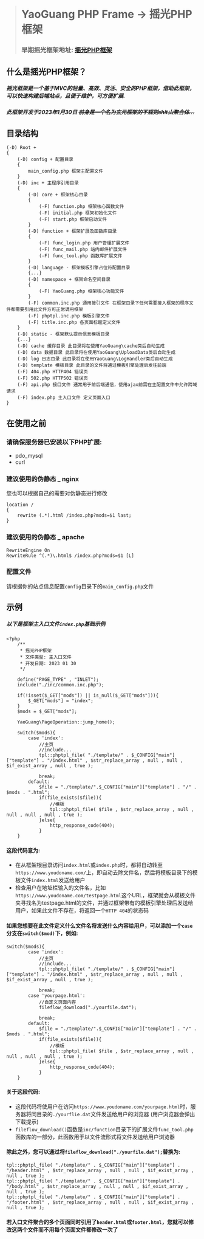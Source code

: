 ># YaoGuang PHP Frame -> 摇光PHP框架
>### 早期摇光框架地址: [摇光PHP框架](https://www.duxianmen.com/bbs/thread-175-1-1.html)

## 什么是摇光PHP框架？

##### 摇光框架是一个基于MVC的轻量、高效、灵活、安全的PHP框架，借助此框架，可以快速构建后端站点，且便于维护，可方便扩展.
##### 此框架开发于2023年1月30日 ~~前身是一个名为玄元框架的不规则shit山聚合体...~~

## 目录结构
```
(-D) Root +
{
    (-D) config + 配置目录
    {
        main_config.php 框架主配置文件
    }
    (-D) inc + 主程序引用目录
    {
        (-D) core + 框架核心目录
        {
            (-F) function.php 框架核心函数文件
            (-F) initial.php 框架初始化文件
            (-F) start.php 框架启动文件
        }
        (-D) function + 框架扩展及函数库目录
        {
            (-F) func_login.php 用户管理扩展文件
            (-F) func_mail.php 站内邮件扩展文件
            (-F) func_tool.php 函数库扩展文件
        }
        (-D) language - 框架模板引擎占位符配置目录
        {...}
        (-D) namespace + 框架命名空间目录
        {
            (-F) YaoGuang.php 框架核心功能文件
        }
        (-F) common.inc.php 通用接引文件 在框架目录下任何需要接入框架的程序文件都需要引用此文件方可正常调用框架
        (-F) phptpl.inc.php 模板引擎文件
        (-F) title.inc.php 各页面标题定义文件
    }
    (-D) static - 框架默认提示信息模板目录
    {...}
    (-D) cache 缓存目录 此目录将在使用YaoGuang\cache类后自动生成
    (-D) data 数据目录 此目录将在使用YaoGuang\UploadData类后自动生成
    (-D) log 日志目录 此目录将在使用YaoGuang\LogHandler类后自动生成
    (-D) template 模板目录 此目录的文件将通过模板引擎处理后发往前端
    (-F) 404.php HTTP404 错误页
    (-F) 502.php HTTP502 错误页
    (-F) api.php 接口文件 通常用于前后端通信，使用ajax前需在主配置文件中允许跨域请求
    (-F) index.php 主入口文件 定义页面入口
}
```
## 在使用之前

### 请确保服务器已安装以下PHP扩展:
* pdo_mysql
* curl
### 建议使用的伪静态 _ nginx
您也可以根据自己的需要对伪静态进行修改
```
location / 
{
    rewrite (.*).html /index.php?mods=$1 last;
}
```
### 建议使用的伪静态 _ apache
```
RewriteEngine On
RewriteRule ^(.*)\.html$ /index.php?mods=$1 [L]
```
### 配置文件
请根据你的站点信息配置`config`目录下的`main_config.php`文件

## 示例

##### 以下是框架主入口文件`index.php`基础示例

```
<?php
    /**
     * 摇光PHP框架
     * 文件类型: 主入口文件
     * 开发日期: 2023 01 30
     */
    
    define("PAGE_TYPE" , "INLET");
    include("./inc/common.inc.php");

    if(!isset($_GET["mods"]) || is_null($_GET["mods"])){
        $_GET["mods"] = "index";
    }
    $mods = $_GET["mods"];

    YaoGuang\PageOperation::jump_home();

    switch($mods){
        case 'index':
            //主页
            //include...
            tpl::phptpl_file( "./template/" . $_CONFIG["main"]["template"] . "/index.html" , $str_replace_array , null , null , $if_exist_array , null , true );

            break;
        default:
            $file = "./template/".$_CONFIG["main"]["template"] . "/" . $mods . ".html";
            if(file_exists($file)){
                //模板
                tpl::phptpl_file( $file , $str_replace_array , null , null , null , null , true );
            }else{
                http_response_code(404);
            }
    }
```
#### 这段代码意为:
- 在从框架根目录访问`index.html`或`index.php`时，都将自动转至 `https://www.youdoname.com/`上，即自动去除文件名，然后将模板目录下的模板文件`index.html`发送给用户
- 检查用户在地址栏输入的文件名，比如`https://www.youdoname.com/testpage.html`这个URL，框架就会从模板文件夹寻找名为testpage.html的文件，并通过框架带有的模板引擎处理后发送给用户，如果此文件不存在，将返回一个`HTTP 404`的状态码

#### 如果您想要在此文件定义什么文件名将发送什么内容给用户，可以添加一个`case`分支在`switch($mod)`下，例如:
```
switch($mods){
        case 'index':
            //主页
            //include...
            tpl::phptpl_file( "./template/" . $_CONFIG["main"]["template"] . "/index.html" , $str_replace_array , null , null , $if_exist_array , null , true );

            break;
        case 'yourpage.html':
            //自定义页面内容
            fileflow_download("./yourfile.dat");

            break;
        default:
            $file = "./template/".$_CONFIG["main"]["template"] . "/" . $mods . ".html";
            if(file_exists($file)){
                //模板
                tpl::phptpl_file( $file , $str_replace_array , null , null , null , null , true );
            }else{
                http_response_code(404);
            }
    }
```
#### 关于这段代码:
- 这段代码将使用户在访问`https://www.youdoname.com/yourpage.html`时，服务器将同目录的`./yourflie.dat`文件发送给用户的浏览器 (用户浏览器会弹出下载提示)
- `fileflow_download()`函数是`inc/function`目录下的扩展文件`func_tool.php`函数库的一部分，此函数用于以文件流形式将文件发送给用户浏览器

#### 除此之外，您可以通过将`fileflow_download("./yourfile.dat");`替换为:
```
tpl::phptpl_file( "./template/" . $_CONFIG["main"]["template"] . "/header.html" , $str_replace_array , null , null , $if_exist_array , null , true );
tpl::phptpl_file( "./template/" . $_CONFIG["main"]["template"] . "/body.html" , $str_replace_array , null , null , $if_exist_array , null , true );
tpl::phptpl_file( "./template/" . $_CONFIG["main"]["template"] . "/footer.html" , $str_replace_array , null , null , $if_exist_array , null , true );
```
#### 若入口文件聚合的多个页面同时引用了`header.html`或`footer.html`，您就可以修改这两个文件而不用每个页面文件都修改一次了
